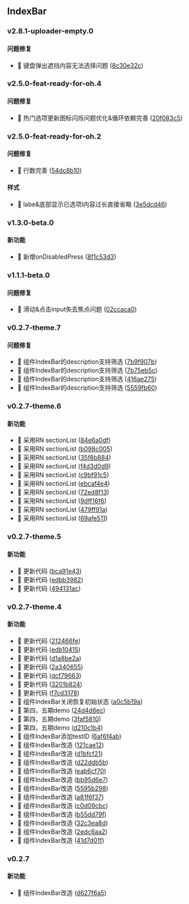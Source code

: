 ## IndexBar

### v2.8.1-uploader-empty.0

#### 问题修复
* 🐛 键盘弹出遮挡内容无法选择问题 ([8c30e32c](https://atta-gitlab.xtrfr.cn/atta-team/fe/fe-arch/components/xtd-rn/commit/8c30e32cc8a06d012a2e477384ba10b0d0f0552d))

### v2.5.0-feat-ready-for-oh.4

#### 问题修复
* 🐛 热门选项更新图标闪烁问题优化&循环依赖完善 ([20f083c5](https://atta-gitlab.xtrfr.cn/atta-team/fe/fe-arch/components/xtd-rn/commit/20f083c5b9573620d6bd9ed88e8cb53bd72eb63d))

### v2.5.0-feat-ready-for-oh.2

#### 问题修复
* 🐛 行数完善 ([54dc8b10](https://atta-gitlab.xtrfr.cn/atta-team/fe/fe-arch/components/xtd-rn/commit/54dc8b104676684b445ae3c867e500981a078a78))

#### 样式
* 🎨 labe&底部显示已选项l内容过长直接省略 ([3e5dcd46](https://atta-gitlab.xtrfr.cn/atta-team/fe/fe-arch/components/xtd-rn/commit/3e5dcd46b5038737d4217afc24d36c37ffccecfd))

### v1.3.0-beta.0

#### 新功能
* 🚀 新增onDisabledPress ([8f1c53d3](https://atta-gitlab.xtrfr.cn/atta-team/fe/fe-arch/components/xtd-rn/commit/8f1c53d3d82aeaad58ade9c6379e248af4310e8f))

### v1.1.1-beta.0

#### 问题修复
* 🐛 滑动&点击input失去焦点问题 ([02ccaca0](https://atta-gitlab.xtrfr.cn/atta-team/fe/fe-arch/components/xtd-rn/commit/02ccaca0cf71a85fa2d643ee86dd2e10ef896102))

### v0.2.7-theme.7

#### 问题修复
* 🐛 组件IndexBar的description支持筛选 ([7b9f907b](https://atta-gitlab.xtrfr.cn/atta-team/fe/fe-arch/components/xtd-rn/commit/7b9f907b604ff913ba0e768af24fb29de6d33448))
* 🐛 组件IndexBar的description支持筛选 ([7b75eb5c](https://atta-gitlab.xtrfr.cn/atta-team/fe/fe-arch/components/xtd-rn/commit/7b75eb5c2f984d01ce060627ae5e500a05a33c44))
* 🐛 组件IndexBar的description支持筛选 ([416ae275](https://atta-gitlab.xtrfr.cn/atta-team/fe/fe-arch/components/xtd-rn/commit/416ae2758da0ba8a6a8a5dd7675e3d736ae3bccd))
* 🐛 组件IndexBar的description支持筛选 ([5559fb60](https://atta-gitlab.xtrfr.cn/atta-team/fe/fe-arch/components/xtd-rn/commit/5559fb60cf5bd9c469788376b238e429476ba6ad))

### v0.2.7-theme.6

#### 新功能
* 🚀 采用RN sectionList ([84e6a0df](https://atta-gitlab.xtrfr.cn/atta-team/fe/fe-arch/components/xtd-rn/commit/84e6a0df05512149617663bcf6f7f67d510bb727))
* 🚀 采用RN sectionList ([b098c005](https://atta-gitlab.xtrfr.cn/atta-team/fe/fe-arch/components/xtd-rn/commit/b098c005c6985d39d3570def9615e6d5e80f3ad1))
* 🚀 采用RN sectionList ([35f8b884](https://atta-gitlab.xtrfr.cn/atta-team/fe/fe-arch/components/xtd-rn/commit/35f8b884f538f20ecf850177431b6bf4d991b6d8))
* 🚀 采用RN sectionList ([f4d3d0d9](https://atta-gitlab.xtrfr.cn/atta-team/fe/fe-arch/components/xtd-rn/commit/f4d3d0d9407975463cda487c653935b6c36f1bbc))
* 🚀 采用RN sectionList ([c9bf91c5](https://atta-gitlab.xtrfr.cn/atta-team/fe/fe-arch/components/xtd-rn/commit/c9bf91c5deba379de09a12d445bc591c1f1a564f))
* 🚀 采用RN sectionList ([ebcaf4e4](https://atta-gitlab.xtrfr.cn/atta-team/fe/fe-arch/components/xtd-rn/commit/ebcaf4e49dbfa94593573ef056de7f0d68a1a4d2))
* 🚀 采用RN sectionList ([72ed8f13](https://atta-gitlab.xtrfr.cn/atta-team/fe/fe-arch/components/xtd-rn/commit/72ed8f13b2cd746fb36ba2a5d92412bd296e9a17))
* 🚀 采用RN sectionList ([9dff16f6](https://atta-gitlab.xtrfr.cn/atta-team/fe/fe-arch/components/xtd-rn/commit/9dff16f601d964a78758b30ff585d3c5317da089))
* 🚀 采用RN sectionList ([479ff91a](https://atta-gitlab.xtrfr.cn/atta-team/fe/fe-arch/components/xtd-rn/commit/479ff91a8572b5ecba2986f810db4029ae46c55a))
* 🚀 采用RN sectionList ([69afe511](https://atta-gitlab.xtrfr.cn/atta-team/fe/fe-arch/components/xtd-rn/commit/69afe511c32f8219cb06c6cfc702a185de8d6ad9))

### v0.2.7-theme.5

#### 新功能
* 🚀 更新代码 ([bca91e43](https://atta-gitlab.xtrfr.cn/atta-team/fe/fe-arch/components/xtd-rn/commit/bca91e432a605c4a04799cb38e4c0ac40a44c3cf))
* 🚀 更新代码 ([edbb3982](https://atta-gitlab.xtrfr.cn/atta-team/fe/fe-arch/components/xtd-rn/commit/edbb39821cb14f2ced960ef0d8df518a4977e692))
* 🚀 更新代码 ([494131ac](https://atta-gitlab.xtrfr.cn/atta-team/fe/fe-arch/components/xtd-rn/commit/494131ace6b876912d29dcce20b489c5499978ac))

### v0.2.7-theme.4

#### 新功能
* 🚀 更新代码 ([212466fe](https://atta-gitlab.xtrfr.cn/atta-team/fe/fe-arch/components/xtd-rn/commit/212466fee69c04dd20efc4eece13fa3af2597430))
* 🚀 更新代码 ([edb10415](https://atta-gitlab.xtrfr.cn/atta-team/fe/fe-arch/components/xtd-rn/commit/edb10415f2bdb79a410f1c92880eda4512ede2da))
* 🚀 更新代码 ([d1a8be2a](https://atta-gitlab.xtrfr.cn/atta-team/fe/fe-arch/components/xtd-rn/commit/d1a8be2a59e2bb6c256defc3329420442c290d58))
* 🚀 更新代码 ([2a340655](https://atta-gitlab.xtrfr.cn/atta-team/fe/fe-arch/components/xtd-rn/commit/2a34065593bf098dace83d99df908378d4828885))
* 🚀 更新代码 ([dcf79663](https://atta-gitlab.xtrfr.cn/atta-team/fe/fe-arch/components/xtd-rn/commit/dcf79663a4ce60f007a7e94f9fa1c3eb793c5eb6))
* 🚀 更新代码 ([3201b824](https://atta-gitlab.xtrfr.cn/atta-team/fe/fe-arch/components/xtd-rn/commit/3201b8245bbc0248ce853fe84b71f0a6cde74614))
* 🚀 更新代码 ([f7cd3178](https://atta-gitlab.xtrfr.cn/atta-team/fe/fe-arch/components/xtd-rn/commit/f7cd3178ff28f08060641d3f540f73b5cb2aa7a8))
* 🚀 组件IndexBar关闭恢复初始状态 ([a0c5b19a](https://atta-gitlab.xtrfr.cn/atta-team/fe/fe-arch/components/xtd-rn/commit/a0c5b19a0946a2b8e72b3a515eef8aa7d8ff7690))
* 🚀 第四，五期demo ([24d4d6ec](https://atta-gitlab.xtrfr.cn/atta-team/fe/fe-arch/components/xtd-rn/commit/24d4d6ec1d757634def05c835c181a15515c6eac))
* 🚀 第四，五期demo ([3faf5810](https://atta-gitlab.xtrfr.cn/atta-team/fe/fe-arch/components/xtd-rn/commit/3faf581085c1390cd9323ca35106925acd70c416))
* 🚀 第四，五期demo ([d210c1b4](https://atta-gitlab.xtrfr.cn/atta-team/fe/fe-arch/components/xtd-rn/commit/d210c1b4c6bd97d2e63aa65ccbccdf86a348d15d))
* 🚀 组件IndexBar添加testID ([6af6f4ab](https://atta-gitlab.xtrfr.cn/atta-team/fe/fe-arch/components/xtd-rn/commit/6af6f4abef076a1eba73a2710e71a371f495072d))
* 🚀 组件IndexBar改造 ([121cae12](https://atta-gitlab.xtrfr.cn/atta-team/fe/fe-arch/components/xtd-rn/commit/121cae1238ddb893a240b44826229c8871aaa8df))
* 🚀 组件IndexBar改造 ([d1bfcf21](https://atta-gitlab.xtrfr.cn/atta-team/fe/fe-arch/components/xtd-rn/commit/d1bfcf21d594e28fd678038eebe137e22f36b9c2))
* 🚀 组件IndexBar改造 ([d22ddb5b](https://atta-gitlab.xtrfr.cn/atta-team/fe/fe-arch/components/xtd-rn/commit/d22ddb5b9442e3343f47c913723703bcc6f12b36))
* 🚀 组件IndexBar改造 ([eab6cf70](https://atta-gitlab.xtrfr.cn/atta-team/fe/fe-arch/components/xtd-rn/commit/eab6cf7096718d78a77c1cdd5dc701df7631b795))
* 🚀 组件IndexBar改造 ([bb95d6e7](https://atta-gitlab.xtrfr.cn/atta-team/fe/fe-arch/components/xtd-rn/commit/bb95d6e71d4dcc28d7eaa077380e77339cb88273))
* 🚀 组件IndexBar改造 ([5595b298](https://atta-gitlab.xtrfr.cn/atta-team/fe/fe-arch/components/xtd-rn/commit/5595b298a85f4cf2f5d1fe4e44e5e749d00df0e3))
* 🚀 组件IndexBar改造 ([a81f6f37](https://atta-gitlab.xtrfr.cn/atta-team/fe/fe-arch/components/xtd-rn/commit/a81f6f379d41af20351bdab6ce54a974bef10428))
* 🚀 组件IndexBar改造 ([c0d09cbc](https://atta-gitlab.xtrfr.cn/atta-team/fe/fe-arch/components/xtd-rn/commit/c0d09cbcdaa1f36386d3e1a6432d83db2c075a12))
* 🚀 组件IndexBar改造 ([b55dd79f](https://atta-gitlab.xtrfr.cn/atta-team/fe/fe-arch/components/xtd-rn/commit/b55dd79f8f619c3f7f26c947f8f0ced801ee9358))
* 🚀 组件IndexBar改造 ([32c3ea8d](https://atta-gitlab.xtrfr.cn/atta-team/fe/fe-arch/components/xtd-rn/commit/32c3ea8dbf36f480754737700f9c9fa5e71fc346))
* 🚀 组件IndexBar改造 ([2edc6aa2](https://atta-gitlab.xtrfr.cn/atta-team/fe/fe-arch/components/xtd-rn/commit/2edc6aa24aa626ac1fcde339bb5c45512dd5085e))
* 🚀 组件IndexBar改造 ([41d7d01f](https://atta-gitlab.xtrfr.cn/atta-team/fe/fe-arch/components/xtd-rn/commit/41d7d01fb6e264edf14f4228fd293259531e8e2b))

### v0.2.7

#### 新功能
* 🚀 组件IndexBar改造 ([d627f6a5](https://atta-gitlab.xtrfr.cn/atta-team/fe/fe-arch/components/xtd-rn/commit/d627f6a5d035d0c5644740e6d3eedde92bfb1246))
